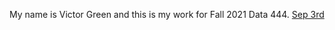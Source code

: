 My name is Victor Green and this is my work for Fall 2021 Data 444.
[Sep 3rd](https://vgreen369.github.io/data444/Sep3)
